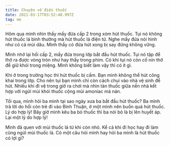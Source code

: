 ```yaml
---
title: Chuyện về điếu thuốc
date: 2021-03-17T03:52:48.997Z
tag: me
---
```

Hôm qua mình nhìn thấy mấy đứa cấp 2 trong xóm hút thuốc. Tụi nó không hút thuốc lá bình thường mà hút thuốc lá điện tử. Nghe mấy đứa nói hình như có cả mùi dâu. Mình thấy có đứa hút xong bị say đứng không vững.

Mình nhớ lại hồi cấp 2, mấy đứa trong lớp bắt đầu hút thuốc. Tụi nó tập để thở ra được vòng tròn như hay thấy trong phim. Có khi tụi nó còn cố nín thở để giữ khói trong miệng. Mình không biết làm vậy thì có ít gì. 

Khi ở trong trường học thì hút thuốc bị cấm. Bạn mình không thể hút công khai trong lớp. Cho nên tụi bạn mình chỉ còn cách chui vào nhà vệ sinh để hút. Nhiều khi đi vệ trong giờ ra chơi mà nhìn tàn thuốc giữa nền nhà kết hợp với ngửi mùi khói thuốc cộng mùi amoniac mà nản.

Tối qua, mình hỏi ba mình tại sao ngày xưa ba bắt đầu hút thuốc? Ba mình trả lời do hồi còn trẻ đi vào Bình Thuận, ở một mình nên buồn quá hút thuốc. Lý do hợp lý! Bây giờ mình kêu ba bỏ thuốc thì ba nói bỏ là bị lên huyết áp. Lại một lý do hợp lý!

Mình đã quen với mùi thuốc lá từ khi còn nhỏ. Kể cả khi đi học hay đi làm cũng ngửi mùi thuốc lá. Có một câu hỏi mình hay hỏi ba mình là hút thuốc có lợi gì?